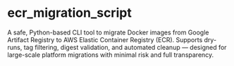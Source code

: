 # ecr_migration_script
A safe, Python-based CLI tool to migrate Docker images from Google Artifact Registry to AWS Elastic Container Registry (ECR). Supports dry-runs, tag filtering, digest validation, and automated cleanup — designed for large-scale platform migrations with minimal risk and full transparency.
